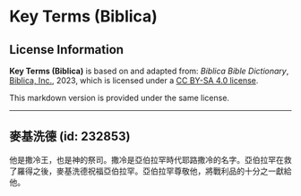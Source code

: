 # Key Terms (Biblica)

## License Information

**Key Terms (Biblica)** is based on and adapted from: _Biblica Bible Dictionary_, [Biblica, Inc.](https://www.biblica.com/), 2023, which is licensed under a [CC BY-SA 4.0 license](https://creativecommons.org/licenses/by-sa/4.0/legalcode.en).

This markdown version is provided under the same license.



--------------------------------

## 麥基洗德 (id: 232853)

他是撒冷王，也是神的祭司。撒冷是亞伯拉罕時代耶路撒冷的名字。亞伯拉罕在救了羅得之後，麥基洗德祝福亞伯拉罕。亞伯拉罕尊敬他，將戰利品的十分之一獻給他。


